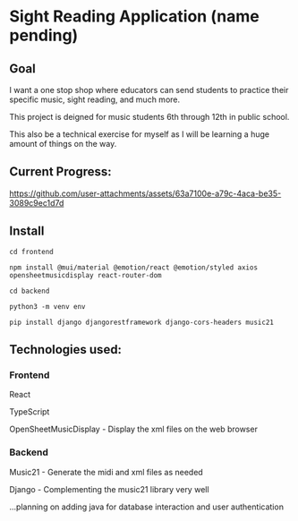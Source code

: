 # Sight Reading Application (name pending)

## Goal

I want a one stop shop where educators can send students to practice their specific music, sight reading, and much more.

This project is deigned for music students 6th through 12th in public school. 

This also be a technical exercise for myself as I will be learning a huge amount of things on the way.

## Current Progress:


https://github.com/user-attachments/assets/63a7100e-a79c-4aca-be35-3089c9ec1d7d

## Install
`cd frontend`

`npm install @mui/material @emotion/react @emotion/styled axios opensheetmusicdisplay react-router-dom`

`cd backend`

`python3 -m venv env`

`pip install django djangorestframework django-cors-headers music21`

## Technologies used:

### Frontend

React

TypeScript

OpenSheetMusicDisplay - Display the xml files on the web browser

### Backend

Music21 - Generate the midi and xml files as needed

Django - Complementing the music21 library very well

...planning on adding java for database interaction and user authentication 
